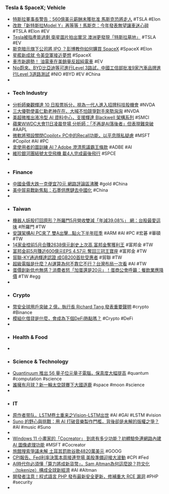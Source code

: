 ### Tesla & SpaceX; Vehicle
- [特斯拉董事長警告：560億美元薪酬未獲批准 馬斯克恐將走人](https://ec.ltn.com.tw/article/breakingnews/4700553) #TSLA #Elon
- [改款「新特斯拉Model Y」再等等！馬斯克：今年發表無望讓車迷心碎](https://speed.ettoday.net/news/2755284) #TSLA #Elon #EV
- [Tesla被指產能過剩 衛星圖片拍出實況 澳洲更發現「特斯拉墓地」](https://std.stheadline.com/realtime/article/2003774/即時-財經-Tesla被指產能過剩-衛星圖片拍出實況-澳洲更發現-特斯拉墓地) #TSLA #EV
- [斯克暗示旗下公司將 IPO ？彭博教你如何購買 SpaceX](https://abmedia.io/elon-musk-company-ipo) #SpaceX #Elon
- [星艦新成就 令美空軍接近夢想](https://www.epochtimes.com/b5/24/6/9/n14266976.htm) #SpaceX
- [車市新趨勢！ 油電車在美銷量反超純電車](https://tw.news.yahoo.com/車市新趨勢-油電車在美銷量反超純電車-094800707.html) #EV
- [Nio蔚來、BYD比亞迪等可進行Level 3路試，中國工信部批准9家汽車品牌進行Level 3道路測試](https://news.u-car.com.tw/news/article/78539) #NIO #BYD #EV #China
-
- ### Tech Industry
- [分析師樂觀輝達 10 日股票拆分，視為一代人進入招牌科技股機會](https://finance.technews.tw/2024/06/10/analysts-optimistic-to-watch-nvidia-stock-split/) #NVDA
- [三大優勢使黃仁勳老神在在、大喊不怕競爭對手來勢洶洶](https://technews.tw/2024/06/10/nvidia-shouts-that-it-is-not-afraid-of-competitors/) #NVDA
- [美超微推出液冷型 AI 資料中心，支援輝達 Blackwell 架構系列](https://technews.tw/2024/06/10/supermicro-launches-liquid-cooled-ai-data-center/) #SMCI
- [蘋果WWDC大會11日凌晨登場 分析師：「不再是AI落後者」但表現難突破](https://tw.news.yahoo.com/蘋果wwdc大會11日凌晨登場-分析師-不再是ai落後者-但表現難突破-105710853.html) #AAPL
- [微軟將預設關閉Copilot+ PC中的Recall功能，以平息隱私疑慮](https://www.ithome.com.tw/news/163381) #MSFT #Copilot #AI #PC
- [拿使用者的圖訓練 AI？Adobe 澄清惹議霸王條款](https://www.inside.com.tw/article/35269-adobe-firefly-copyright-issue) #ADBE #AI
- [維珍銀河團結號太空飛機 載4人完成最後飛行](https://news.pchome.com.tw/science/cna/20240609/index-17178950049354318005.html) #SPCE
-
- ### Finance
- [中國金價大跌一克便宜70元 網路評論區沸騰](https://www.epochtimes.com/b5/24/6/9/n14267004.htm) #gold #China
- [美中貿易戰新焦點：石墨供應鏈去中國化](https://www.epochtimes.com/b5/24/6/9/n14267343.htm) #China
-
- ### Taiwan
- [機器人妖股打回原形？所羅門5月營收雙減「年減39.08%」 網：台股最愛這味](https://www.ftnn.com.tw/news/246496) #所羅門 #TW
- [安謀架構AI PC來了 雙A出擊…點火下半年旺季](https://udn.com/news/story/7240/8020453) #ARM #AI #PC #宏碁 #華碩 #TW
- [14家金控前5月合賺2638億元創史上次高 富邦金奪獲利王](https://news.cnyes.com/news/id/5593793) #富邦金 #TW
- [富邦金前5月賺近600億元EPS 4.57元 奪回三冠王寶座](https://news.cnyes.com/news/id/5593809) #富邦金 #TW
- [貿聯-KY通過輝達認證 成GB200首批受惠者](https://news.cnyes.com/news/id/5593524) #貿聯 #TW
- [超級電腦是什麼？AI運算為何不靠它不行？台灣布局一次看](https://www.storm.mg/article/5152489) #AI #TW
- [蛋價創新低也無感？消費者怒「加蛋還是20元」！蛋商公會呼籲：餐飲業應降價](https://www.ftnn.com.tw/news/246908) #TW #egg
-
- ### Crypto
- [幣安全球用戶突破 2 億，執行長 Richard Tang 發表重要聲明](https://abmedia.io/binance-user-broke-200-mln) #crypto #Binance
- [模組化借貸是什麼，會成為下個DeFi熱點嗎？](https://www.blocktempo.com/new-trend-in-defi-modular-lending/) #Crypto #DeFi
-
- ### Health & Food
-
- ### Science & Technology
- [Quantinuum 推出 56 量子位元量子電腦，保真度大幅提高](https://technews.tw/2024/06/09/quantinuum-56-qubit-machine-quantum-supremacy-h2-1/) #quantum #computation #science
- [誰擁有月球？新一輪太空競賽下大國逐鹿](https://www.bbc.com/zhongwen/trad/world-69103531) #space #moon #science
-
- ### IT
- [原作者带队，LSTM卷土重来之Vision-LSTM出世](https://www.jiqizhixin.com/articles/2024-06-09-4) #AI #GAI #LSTM #vision
- [Suno 的野心與挑戰：用 AI 打破音樂製作門檻，背後卻是未解的版權之爭？](https://technews.tw/2024/06/10/suno-hits-high-note-with-125-million-funding-round/) #AI #music #Suno
-
- [Windows 11 小畫家的「Cocreator」 到底有多少功能？初體驗免連網路內建AI 圖像處理功能](https://www.techbang.com/posts/115479-cocreator-the-creativity-of-the-concrete-spirit-soul-painter) #MSFT #Cocreator
- [旅館搜索爭議未解 土耳其罰款谷歌4820萬美元](https://news.cnyes.com/news/id/5593863) #GOOG
- [CPI報告、Fed利率決策本周接連登場 美股準備迎接大波動](https://news.cnyes.com/news/id/5593906) #CPI #Fed
- [AI時代你必須懂「算力將成新貨幣」，Sam Altman為何這麼說？符文化（tokenize）構成全球新經濟](https://www.blocktempo.com/sam-altman-said-compute-is-going-to-be-the-currency-of-the-future/) #AI #Altman
- [開發者注意！程式語言 PHP 發布最新安全更新，修補重大 RCE 漏洞](https://www.techbang.com/posts/115995-php-rce) #PHP #security
-